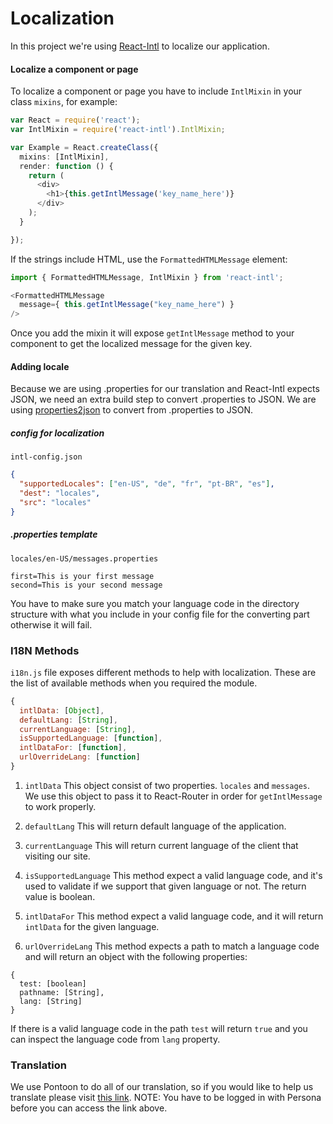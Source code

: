 # Localization

In this project we're using [React-Intl](https://github.com/yahoo/react-intl) to localize our application.

#### Localize a component or page

To localize a component or page you have to include `IntlMixin` in your class `mixins`, for example:

``` typescript
var React = require('react');
var IntlMixin = require('react-intl').IntlMixin;

var Example = React.createClass({
  mixins: [IntlMixin],
  render: function () {
    return (
      <div>
        <h1>{this.getIntlMessage('key_name_here')}
      </div>
    );
  }

});
```

If the strings include HTML, use the `FormattedHTMLMessage` element:

``` typescript
import { FormattedHTMLMessage, IntlMixin } from 'react-intl';

<FormattedHTMLMessage
  message={ this.getIntlMessage("key_name_here") }
/>
```

Once you add the mixin it will expose `getIntlMessage` method to your component to get the localized message for the given key.

#### Adding locale
Because we are using .properties for our translation and React-Intl expects JSON, we need an extra build step to convert .properties to JSON.
We are using [properties2json](../scripts/properties2json.js) to convert from .properties to JSON.

##### config for localization

`intl-config.json`
``` json
{
  "supportedLocales": ["en-US", "de", "fr", "pt-BR", "es"],
  "dest": "locales",
  "src": "locales"
}
```

##### .properties template

`locales/en-US/messages.properties`
``` properties
first=This is your first message
second=This is your second message
```

You have to make sure you match your language code in the directory structure with what you include in your config file for the converting part otherwise it will fail.

### I18N Methods

`i18n.js` file exposes different methods to help with localization. These are the list of available methods when you required the module.

``` js
{
  intlData: [Object],
  defaultLang: [String],
  currentLanguage: [String],
  isSupportedLanguage: [function],
  intlDataFor: [function],
  urlOverrideLang: [function]
}
```

1. `intlData`
  This object consist of two properties. `locales` and `messages`. We use this object to pass it to React-Router in order for `getIntlMessage` to work properly.

2. `defaultLang`
  This will return default language of the application.

3. `currentLanguage`
  This will return current language of the client that visiting our site.

4. `isSupportedLanguage`
  This method expect a valid language code, and it's used to validate if we support that given language or not.
  The return value is boolean.

5. `intlDataFor`
  This method expect a valid language code, and it will return `intlData` for the given language.

6. `urlOverrideLang`
  This method expects a path to match a language code and will return an object with the following properties:
  ```
  {
    test: [boolean]
    pathname: [String],
    lang: [String]
  }
  ```
  If there is a valid language code in the path `test` will return `true` and you can inspect the language code from `lang` property.

### Translation

We use Pontoon to do all of our translation, so if you would like to help us translate please visit [this link](https://pontoon.mozilla.org/zh-cn/fundraising/Mozilla%20Assets/).
NOTE: You have to be logged in with Persona before you can access the link above.
